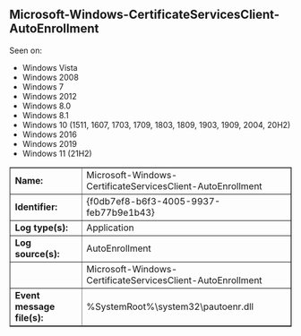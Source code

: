 ## Microsoft-Windows-CertificateServicesClient-AutoEnrollment

Seen on:
* Windows Vista
* Windows 2008
* Windows 7
* Windows 2012
* Windows 8.0
* Windows 8.1
* Windows 10 (1511, 1607, 1703, 1709, 1803, 1809, 1903, 1909, 2004, 20H2)
* Windows 2016
* Windows 2019
* Windows 11 (21H2)

<table border="1" class="docutils">
  <tbody>
    <tr>
      <td><b>Name:</b></td>
      <td>Microsoft-Windows-CertificateServicesClient-AutoEnrollment</td>
    </tr>
    <tr>
      <td><b>Identifier:</b></td>
      <td>{f0db7ef8-b6f3-4005-9937-feb77b9e1b43}</td>
    </tr>
    <tr>
      <td><b>Log type(s):</b></td>
      <td>Application</td>
    </tr>
    <tr>
      <td><b>Log source(s):</b></td>
      <td>AutoEnrollment</td>
    </tr>
    <tr>
      <td>&nbsp;</td>
      <td>Microsoft-Windows-CertificateServicesClient-AutoEnrollment</td>
    </tr>
    <tr>
      <td><b>Event message file(s):</b></td>
      <td>%SystemRoot%\system32\pautoenr.dll</td>
    </tr>
  </tbody>
</table>

&nbsp;

